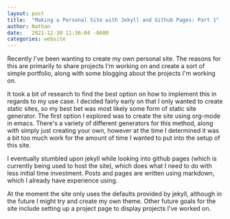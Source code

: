 ```yaml
---
layout: post
title:  "Making a Personal Site with Jekyll and Github Pages: Part 1"
author: Nathan
date:   2021-12-30 11:36:04 -0600
categories: website
---
```


Recently I've been wanting to create my own personal site. The reasons for this are primarily to share projects I'm working on and create a sort of simple portfolio, along with some blogging about the projects I'm working on. 

It took a bit of research to find the best option on how to implement this in regards to my use case. I decided fairly early on that I only wanted to create static sites, so my best bet was most likely some form of static site generator. The first option I explored was to create the site using org-mode in emacs. There's a variety of different generators for this method, along with simply just creating your own, however at the time I determined it was a bit too much work for the amount of time I wanted to put into the setup of this site.

I eventually stumbled upon jekyll while looking into github pages (which is currently being used to host the site), which does what I need to do with less initial time investment. Posts and pages are written using markdown, which I already have experience using. 

At the moment the site only uses the defaults provided by jekyll, although in the future I might try and create my own theme. Other future goals for the site include setting up a project page to display projects I've worked on.